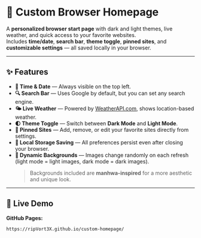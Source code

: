 # 📌 Custom Browser Homepage

A **personalized browser start page** with dark and light themes, live weather, and quick access to your favorite websites.  
Includes **time/date**, **search bar**, **theme toggle**, **pinned sites**, and **customizable settings** — all saved locally in your browser.

---

## ✨ Features

- **📅 Time & Date** — Always visible on the top left.
- **🔍 Search Bar** — Uses Google by default, but you can set any search engine.
- **🌤 Live Weather** — Powered by [WeatherAPI.com](https://www.weatherapi.com/), shows location-based weather.
- **🌓 Theme Toggle** — Switch between **Dark Mode** and **Light Mode**.
- **📌 Pinned Sites** — Add, remove, or edit your favorite sites directly from settings.
- **💾 Local Storage Saving** — All preferences persist even after closing your browser.
- **🎨 Dynamic Backgrounds** — Images change randomly on each refresh (light mode = light images, dark mode = dark images).  
  > Backgrounds included are **manhwa-inspired** for a more aesthetic and unique look.

---

## 🚀 Live Demo

**GitHub Pages:**  
```text
https://ripVort3X.github.io/custom-homepage/
